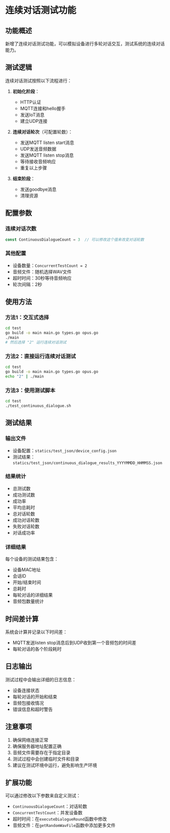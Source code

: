 # 连续对话测试功能

## 功能概述

新增了连续对话测试功能，可以模拟设备进行多轮对话交互，测试系统的连续对话能力。

## 测试逻辑

连续对话测试按照以下流程进行：

1. **初始化阶段**：
   - HTTP认证
   - MQTT连接和hello握手
   - 发送IoT消息
   - 建立UDP连接

2. **连续对话轮次**（可配置轮数）：
   - 发送MQTT listen start消息
   - UDP发送音频数据
   - 发送MQTT listen stop消息
   - 等待接收音频响应
   - 重复以上步骤

3. **结束阶段**：
   - 发送goodbye消息
   - 清理资源

## 配置参数

### 连续对话次数
```go
const ContinuousDialogueCount = 3  // 可以修改这个值来改变对话轮数
```

### 其他配置
- 设备数量：`ConcurrentTestCount = 2`
- 音频文件：随机选择WAV文件
- 超时时间：30秒等待音频响应
- 轮次间隔：2秒

## 使用方法

### 方法1：交互式选择
```bash
cd test
go build -o main main.go types.go opus.go
./main
# 然后选择 "2" 运行连续对话测试
```

### 方法2：直接运行连续对话测试
```bash
cd test
go build -o main main.go types.go opus.go
echo "2" | ./main
```

### 方法3：使用测试脚本
```bash
cd test
./test_continuous_dialogue.sh
```

## 测试结果

### 输出文件
- 设备配置：`statics/test_json/device_config.json`
- 测试结果：`statics/test_json/continuous_dialogue_results_YYYYMMDD_HHMMSS.json`

### 结果统计
- 总测试数
- 成功测试数
- 成功率
- 平均总耗时
- 总对话轮数
- 成功对话轮数
- 失败对话轮数
- 对话成功率

### 详细结果
每个设备的测试结果包含：
- 设备MAC地址
- 会话ID
- 开始/结束时间
- 总耗时
- 每轮对话的详细结果
- 音频包数量统计

## 时间差计算

系统会计算并记录以下时间差：
- MQTT发送listen stop消息后到UDP收到第一个音频包的时间差
- 每轮对话的各个阶段耗时

## 日志输出

测试过程中会输出详细的日志信息：
- 设备连接状态
- 每轮对话的开始和结束
- 音频包接收情况
- 错误信息和超时警告

## 注意事项

1. 确保网络连接正常
2. 确保服务器地址配置正确
3. 音频文件需要存在于指定目录
4. 测试过程中会创建临时文件和目录
5. 建议在测试环境中运行，避免影响生产环境

## 扩展功能

可以通过修改以下参数来自定义测试：
- `ContinuousDialogueCount`：对话轮数
- `ConcurrentTestCount`：并发设备数
- 超时时间：在`executeDialogueRound`函数中修改
- 音频文件：在`getRandomWavFile`函数中添加更多文件 